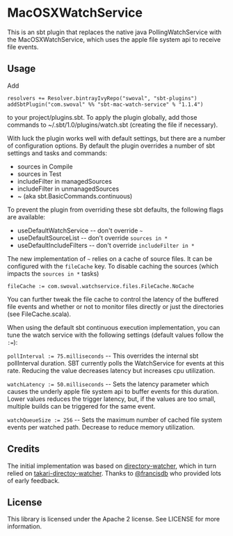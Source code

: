 MacOSXWatchService
===
This is an sbt plugin that replaces the native java PollingWatchService with the MacOSXWatchService, which uses the apple file system api to receive file events.

Usage
---
Add
```
resolvers += Resolver.bintrayIvyRepo("swoval", "sbt-plugins")
addSbtPlugin("com.swoval" %% "sbt-mac-watch-service" % "1.1.4")
```
to your project/plugins.sbt. To apply the plugin globally, add those commands to ~/.sbt/1.0/plugins/watch.sbt (creating the file if necessary).

With luck the plugin works well with default settings, but there are a number of configuration options. By default the plugin overrides a number of sbt settings and tasks and commands:
* sources in Compile
* sources in Test
* includeFilter in managedSources
* includeFilter in unmanagedSources
* ~ (aka sbt.BasicCommands.continuous)

To prevent the plugin from overriding these sbt defaults, the following flags are available:
* useDefaultWatchService -- don't override `~`
* useDefaultSourceList -- don't override `sources in *`
* useDefaultIncludeFilters -- don't override `includeFilter in *`

The new implementation of `~` relies on a cache of source files. It can be configured with the `fileCache` key. To disable caching the sources (which impacts the `sources in *` tasks)

`fileCache := com.swoval.watchservice.files.FileCache.NoCache`

You can further tweak the file cache to control the latency of the buffered file events and whether or not to monitor files directly or just the directories (see FileCache.scala).

When using the default sbt continuous execution implementation, you can tune the watch service with the following settings (default values follow the `:=`):

`pollInterval := 75.milliseconds` -- This overrides the internal sbt pollInterval duration. SBT currently polls the WatchService for events at this rate. Reducing the value decreases latency but increases cpu utilization.

`watchLatency := 50.milliseconds` -- Sets the latency parameter which causes the underly apple file system api to buffer events for this duration. Lower values reduces the trigger latency, but, if the values are too small, multiple builds can be triggered for the same event.

`watchQueueSize := 256` -- Sets the maximum number of cached file system events per watched path. Decrease to reduce memory utilization.

Credits
---
The initial implementation was based on [directory-watcher](https://github.com/gmethvin/directory-watcher), which in turn relied on [takari-directoy-watcher](https://github.com/takari/directory-watcher). Thanks to [@francisdb](https://github.com/francisdb) who provided lots of early feedback.

License
---
This library is licensed under the Apache 2 license. See LICENSE for more information.
